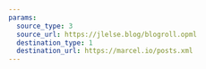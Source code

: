 ```yaml
---
params:
  source_type: 3
  source_url: https://jlelse.blog/blogroll.opml
  destination_type: 1
  destination_url: https://marcel.io/posts.xml
---
```

